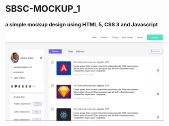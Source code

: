 # SBSC-MOCKUP_1

### a simple mockup design using HTML 5, CSS 3 and Javascript

<img src="img/screenshot_1.png">

